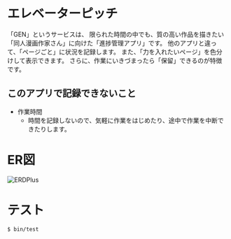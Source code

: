 # エレベーターピッチ

「GEN」というサービスは、
限られた時間の中でも、質の高い作品を描きたい
「同人漫画作家さん」に向けた「進捗管理アプリ」です。
他のアプリと違って、「ページごと」に状況を記録します。
また、「力を入れたいページ」を色分けして表示できます。
さらに、作業にいきづまったら「保留」できるのが特徴です。

## このアプリで記録できないこと
- 作業時間
  - 時間を記録しないので、気軽に作業をはじめたり、途中で作業を中断できたりします。


# ER図

![ERDPlus](https://user-images.githubusercontent.com/42172002/56218503-0ff10b80-60a0-11e9-84e5-fe9f065420c3.jpg)

# テスト

```
$ bin/test
```
